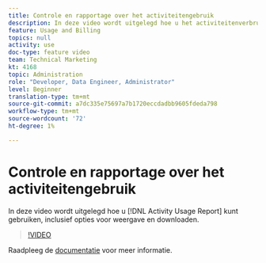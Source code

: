 ```yaml
---
title: Controle en rapportage over het activiteitengebruik
description: In deze video wordt uitgelegd hoe u het activiteitenverbruiksrapport kunt gebruiken, inclusief opties voor weergave en downloaden.
feature: Usage and Billing
topics: null
activity: use
doc-type: feature video
team: Technical Marketing
kt: 4168
topic: Administration
role: "Developer, Data Engineer, Administrator"
level: Beginner
translation-type: tm+mt
source-git-commit: a7dc335e75697a7b1720eccdadbb9605fdeda798
workflow-type: tm+mt
source-wordcount: '72'
ht-degree: 1%

---
```



# Controle en rapportage over het activiteitengebruik

In deze video wordt uitgelegd hoe u [!DNL Activity Usage Report] kunt gebruiken, inclusief opties voor weergave en downloaden.

>[!VIDEO](https://video.tv.adobe.com/v/31443/?quality=12)

Raadpleeg de [documentatie](https://docs.adobe.com/content/help/en/audience-manager/user-guide/features/administration/activity-usage-reporting.html) voor meer informatie.
